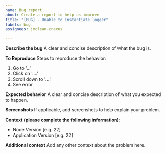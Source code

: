 ```yaml
---
name: Bug report
about: Create a report to help us improve
title: "[BUG] - Unable to instantiate logger"
labels: bug
assignees: jmclean-cnexus

---
```


**Describe the bug**
A clear and concise description of what the bug is.

**To Reproduce**
Steps to reproduce the behavior:
1. Go to '...'
2. Click on '....'
3. Scroll down to '....'
4. See error

**Expected behavior**
A clear and concise description of what you expected to happen.

**Screenshots**
If applicable, add screenshots to help explain your problem.

**Context (please complete the following information):**
 - Node Version [e.g. 22]
 - Application Version [e.g. 22]

**Additional context**
Add any other context about the problem here.
